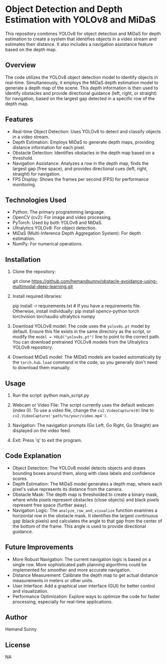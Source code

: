 # Object Detection and Depth Estimation with YOLOv8 and MiDaS

This repository combines YOLOv8 for object detection and MiDaS for depth estimation to create a system that identifies objects in a video stream and estimates their distance. It also includes a navigation assistance feature based on the depth map.

## Overview

The code utilizes the YOLOv8 object detection model to identify objects in real-time.  Simultaneously, it employs the MiDaS depth estimation model to generate a depth map of the scene.  This depth information is then used to identify obstacles and provide directional guidance (left, right, or straight) for navigation, based on the largest gap detected in a specific row of the depth map.

## Features

*   Real-time Object Detection: Uses YOLOv8 to detect and classify objects in a video stream.
*   Depth Estimation: Employs MiDaS to generate depth maps, providing distance information for each pixel.
*   Obstacle Detection:  Identifies obstacles in the depth map based on a threshold.
*   Navigation Assistance: Analyzes a row in the depth map, finds the largest gap (free space), and provides directional cues (left, right, straight) for navigation.
*   FPS Display: Shows the frames per second (FPS) for performance monitoring.

## Technologies Used

*   Python: The primary programming language.
*   OpenCV (cv2): For image and video processing.
*   PyTorch: Used by both YOLOv8 and MiDaS.
*   Ultralytics YOLOv8: For object detection.
*   MiDaS (Multi-Inference Depth Aggregation System): For depth estimation.
*   NumPy: For numerical operations.

## Installation

1.  Clone the repository:

    git clone https://github.com/hemandsunny/obstacle-avoidance-using-multimodal-deep-learning.git

2.  Install required libraries:

    pip install -r requirements.txt  # If you have a requirements file. Otherwise, install individually:
    pip install opencv-python torch torchvision torchaudio ultralytics numpy
    

3.  Download YOLOv8 model:  The code uses the `yolov8s.pt` model by default. Ensure this file exists in the same directory as the script, or modify the `model = YOLO("yolov8s.pt")` line to point to the correct path.  You can download pretrained YOLOv8 models from the Ultralytics YOLOv8 repository.

4.  Download MiDaS model: The MiDaS models are loaded automatically by the `torch.hub.load` command in the code, so you generally don't need to download them manually.

## Usage

1.  Run the script:
   python main_script.py

2.  Webcam or Video File: The script currently uses the default webcam (index 0). To use a video file, change the `cv2.VideoCapture(0)` line to `cv2.VideoCapture('path/to/your/video.mp4')`.

3.  Navigation: The navigation prompts (Go Left, Go Right, Go Straight) are displayed on the video feed.

4.  Exit: Press 'q' to exit the program.

## Code Explanation

*   Object Detection: The YOLOv8 model detects objects and draws bounding boxes around them, along with class labels and confidence scores.
*   Depth Estimation: The MiDaS model generates a depth map, where each pixel's value represents its distance from the camera.
*   Obstacle Mask: The depth map is thresholded to create a binary mask, where white pixels represent obstacles (close objects) and black pixels represent free space (further away).
*   Navigation Logic: The `analyze_row_and_visualize` function examines a horizontal row in the obstacle mask. It identifies the largest continuous gap (black pixels) and calculates the angle to that gap from the center of the bottom of the frame. This angle is used to provide directional guidance.

## Future Improvements

*   More Robust Navigation: The current navigation logic is based on a single row.  More sophisticated path planning algorithms could be implemented for smoother and more accurate navigation.
*   Distance Measurement:  Calibrate the depth map to get actual distance measurements in meters or other units.
*   User Interface: Add a graphical user interface (GUI) for better control and visualization.
*   Performance Optimization: Explore ways to optimize the code for faster processing, especially for real-time applications.

## Author

Hemand Sunny

## License

NA
